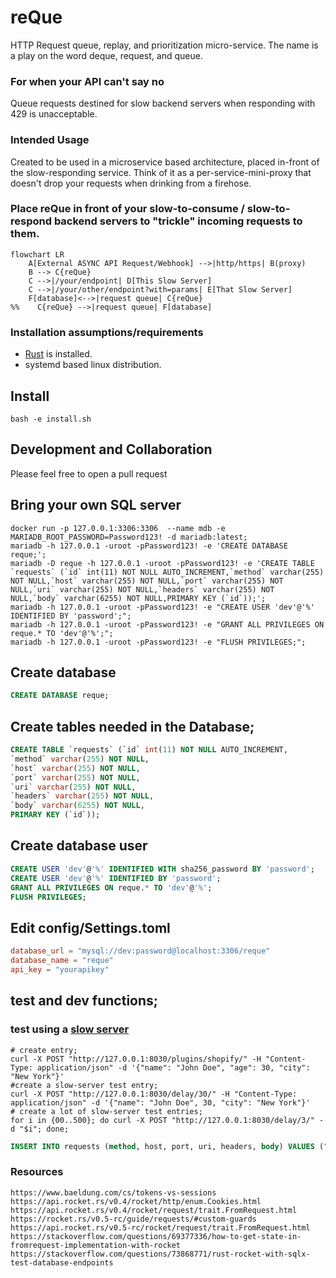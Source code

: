 # reQue
HTTP Request queue, replay, and prioritization micro-service.
The name is a play on the word deque, request, and queue.

### For when your API can't say no
Queue requests destined for slow backend servers when responding with 429 is unacceptable.

### Intended Usage
Created to be used in a microservice based architecture, placed in-front of the slow-responding service.
Think of it as a per-service-mini-proxy that doesn't drop your requests when drinking from a firehose.

### Place reQue in front of your slow-to-consume / slow-to-respond backend servers to "trickle" incoming requests to them.
```mermaid
flowchart LR
    A[External ASYNC API Request/Webhook] -->|http/https| B(proxy)
    B --> C{reQue}
    C -->|/your/endpoint| D[This Slow Server]
    C -->|/your/other/endpoint?with=params| E[That Slow Server]
    F[database]<-->|request queue| C{reQue}
%%    C{reQue} -->|request queue| F[database]
```


### Installation assumptions/requirements
- [Rust](https://www.rust-lang.org/tools/install) is installed.
- systemd based linux distribution.

## Install
```shell
bash -e install.sh
```

## Development and Collaboration
Please feel free to open a pull request

## Bring your own SQL server
    docker run -p 127.0.0.1:3306:3306  --name mdb -e MARIADB_ROOT_PASSWORD=Password123! -d mariadb:latest;
    mariadb -h 127.0.0.1 -uroot -pPassword123! -e 'CREATE DATABASE reque;';
    mariadb -D reque -h 127.0.0.1 -uroot -pPassword123! -e 'CREATE TABLE `requests` (`id` int(11) NOT NULL AUTO_INCREMENT,`method` varchar(255) NOT NULL,`host` varchar(255) NOT NULL,`port` varchar(255) NOT NULL,`uri` varchar(255) NOT NULL,`headers` varchar(255) NOT NULL,`body` varchar(6255) NOT NULL,PRIMARY KEY (`id`));';
    mariadb -h 127.0.0.1 -uroot -pPassword123! -e "CREATE USER 'dev'@'%' IDENTIFIED BY 'password';";
    mariadb -h 127.0.0.1 -uroot -pPassword123! -e "GRANT ALL PRIVILEGES ON reque.* TO 'dev'@'%';";
    mariadb -h 127.0.0.1 -uroot -pPassword123! -e "FLUSH PRIVILEGES;";

## Create database
```sql
CREATE DATABASE reque;
```

## Create tables needed in the Database;

```sql
CREATE TABLE `requests` (`id` int(11) NOT NULL AUTO_INCREMENT,
`method` varchar(255) NOT NULL,
`host` varchar(255) NOT NULL,
`port` varchar(255) NOT NULL,
`uri` varchar(255) NOT NULL,
`headers` varchar(255) NOT NULL,
`body` varchar(6255) NOT NULL,
PRIMARY KEY (`id`));
```

## Create database user
```sql
CREATE USER 'dev'@'%' IDENTIFIED WITH sha256_password BY 'password';
CREATE USER 'dev'@'%' IDENTIFIED BY 'password';
GRANT ALL PRIVILEGES ON reque.* TO 'dev'@'%';
FLUSH PRIVILEGES;
```

## Edit config/Settings.toml
```toml
database_url = "mysql://dev:password@localhost:3306/reque"
database_name = "reque"
api_key = "yourapikey"
```

## test and dev functions;
### test using a [slow server](https://github.com/helloimalemur/Slow-Server)
```shell
# create entry;
curl -X POST "http://127.0.0.1:8030/plugins/shopify/" -H "Content-Type: application/json" -d '{"name": "John Doe", "age": 30, "city": "New York"}'
#create a slow-server test entry;
curl -X POST "http://127.0.0.1:8030/delay/30/" -H "Content-Type: application/json" -d '{"name": "John Doe", 30, "city": "New York"}'
# create a lot of slow-server test entries;
for i in {00..500}; do curl -X POST "http://127.0.0.1:8030/delay/3/" -d "$i"; done;
```
```sql
INSERT INTO requests (method, host, port, uri, headers, body) VALUES ("method", "host", "port", "uri", "headers", "body");
```


### Resources
    https://www.baeldung.com/cs/tokens-vs-sessions
    https://api.rocket.rs/v0.4/rocket/http/enum.Cookies.html
    https://api.rocket.rs/v0.4/rocket/request/trait.FromRequest.html
    https://rocket.rs/v0.5-rc/guide/requests/#custom-guards
    https://api.rocket.rs/v0.5-rc/rocket/request/trait.FromRequest.html
    https://stackoverflow.com/questions/69377336/how-to-get-state-in-fromrequest-implementation-with-rocket
    https://stackoverflow.com/questions/73868771/rust-rocket-with-sqlx-test-database-endpoints
